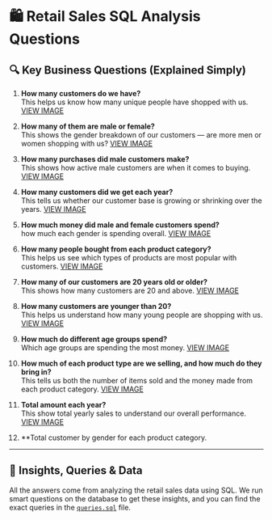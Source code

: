# 🛍️ Retail Sales SQL Analysis Questions

## 🔍 Key Business Questions (Explained Simply)

1. **How many customers do we have?**  
   This helps us know how many unique people have shopped with us.
   [VIEW IMAGE](https://github.com/Swiss111/Retail-sales-SQL-analysis/blob/c8f0977adf8a187b9b74094906ad019869ffa23f/total%20customer.png)

2. **How many of them are male or female?**  
   This shows the gender breakdown of our customers — are more men or women shopping with us?
   [VIEW IMAGE](https://github.com/Swiss111/Retail-sales-SQL-analysis/blob/55d78d0d131ef2c04ebfe1a1ce2ff8ab7959fed0/No%20of%20male%20and%20female.png)

3. **How many purchases did male customers make?**  
   This shows how active male customers are when it comes to buying.
   [VIEW IMAGE](https://github.com/Swiss111/Retail-sales-SQL-analysis/blob/617fdc82fa4e5ebff2855728109524ffecbb9361/no%20of%20prod%20puch%20by%20male.png)

4. **How many customers did we get each year?**  
   This tells us whether our customer base is growing or shrinking over the years.
   [VIEW IMAGE](https://github.com/Swiss111/Retail-sales-SQL-analysis/blob/0baebadd7f2fa4805e99d2ca7d1663c1bce56f9f/no%20of%20customer%20each%20year.png)

5. **How much money did male and female customers spend?**  
    how much each gender is spending overall.
   [VIEW IMAGE](https://github.com/Swiss111/Retail-sales-SQL-analysis/blob/4b6bb71ddce6d657aa7a25dbee24e0084f721027/total%20amount%20by%20gender.png)

6. **How many people bought from each product category?**  
   This helps us see which types of products are most popular with customers.
   [VIEW IMAGE](https://github.com/Swiss111/Retail-sales-SQL-analysis/blob/6d980045c1378ee3159cd612fc928250c47bebc7/total%20cust%20per%20product.png)

7. **How many of our customers are 20 years old or older?**  
   This shows how many  customers are 20 and above.
   [VIEW IMAGE]()

8. **How many customers are younger than 20?**  
   This helps us understand how many young people are shopping with us.
   [VIEW IMAGE]()
9. **How much do different age groups spend?**  
  Which age groups are spending the most money.
   [VIEW IMAGE]()
10. **How much of each product type are we selling, and how much do they bring in?**  
    This tells us both the number of items sold and the money made from each product category.
   [VIEW IMAGE]()
11. **Total amount each year?**  
    This show total yearly sales to understand our overall performance.
   [VIEW IMAGE]()
12. **Total customer by gender for each product category.

---

## 🧠 Insights, Queries & Data

All the answers come from analyzing the retail sales data using SQL. We run smart questions on the database to get these insights, and you can find the exact queries in the [`queries.sql`](https://github.com/Swiss111/Retail-sales-SQL-analysis/blob/271eb9300b614891e19f001b172044eaef30c1b6/quaries.sql) file.
